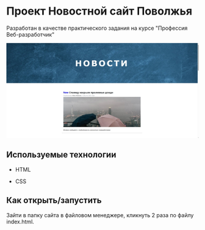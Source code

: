 # Проект Новостной сайт Поволжья

Разработан в качестве практического задания на курсе "Профессия Веб-разработчик"

![](./images/screenshot.jpg)

## Используемые технологии

* HTML

* CSS

## Как открыть/запустить

Зайти в папку сайта в файловом менеджере, кликнуть 2 раза по файлу index.html.